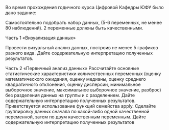 Во время прохождения годичного курса Цифровой Кафедры ЮФУ было дано задание:

Самостоятельно подобрать набор данных, (5-6 переменных, не менее 80 наблюдений). 2 переменные должны быть качественными.

Часть 1 «Визуализация данных»

Провести визуальный анализ данных, построив не менее 5 графиков разного вида. Дайте содержательную интерпретацию полученных результатов.


Часть 2 «Первичный анализ данных»
Рассчитайте основные статистические характеристики количественных переменных (оценку математического ожидания, оценку медианы, оценку среднего квадратичного отклонения, оценку дисперсии, минимальное выборочное значение, максимальное выборочное значение, разброс) без разделения данных на группы и с разделением. Дайте содержательную интерпретацию полученных результатов. Приветствуется использование функций семейства apply.
Сделайте группировку данных сначала по какой-либо одной качественной переменной, затем по двум качественным переменным. Дайте содержательную интерпретацию полученных результатов
